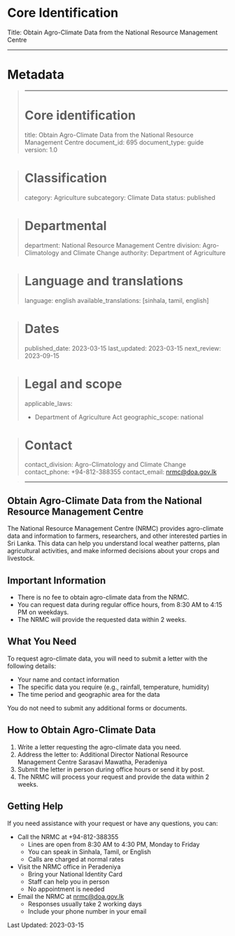 # Core Identification
Title: Obtain Agro-Climate Data from the National Resource Management Centre

---
# Metadata

> ---
> # Core identification
> title: Obtain Agro-Climate Data from the National Resource Management Centre
> document_id: 695
> document_type: guide
> version: 1.0

> # Classification
> category: Agriculture
> subcategory: Climate Data
> status: published

> # Departmental
> department: National Resource Management Centre
> division: Agro-Climatology and Climate Change
> authority: Department of Agriculture

> # Language and translations
> language: english
> available_translations: [sinhala, tamil, english]

> # Dates
> published_date: 2023-03-15
> last_updated: 2023-03-15
> next_review: 2023-09-15

> # Legal and scope
> applicable_laws: 
>  - Department of Agriculture Act
> geographic_scope: national

> # Contact
> contact_division: Agro-Climatology and Climate Change
> contact_phone: +94-812-388355
> contact_email: nrmc@doa.gov.lk

> ---

## Obtain Agro-Climate Data from the National Resource Management Centre

The National Resource Management Centre (NRMC) provides agro-climate data and information to farmers, researchers, and other interested parties in Sri Lanka. This data can help you understand local weather patterns, plan agricultural activities, and make informed decisions about your crops and livestock.

## Important Information

- There is no fee to obtain agro-climate data from the NRMC.
- You can request data during regular office hours, from 8:30 AM to 4:15 PM on weekdays.
- The NRMC will provide the requested data within 2 weeks.

## What You Need

To request agro-climate data, you will need to submit a letter with the following details:

- Your name and contact information
- The specific data you require (e.g., rainfall, temperature, humidity)
- The time period and geographic area for the data

You do not need to submit any additional forms or documents.

## How to Obtain Agro-Climate Data

1. Write a letter requesting the agro-climate data you need.
2. Address the letter to:
   Additional Director
   National Resource Management Centre
   Sarasavi Mawatha, Peradeniya
3. Submit the letter in person during office hours or send it by post.
4. The NRMC will process your request and provide the data within 2 weeks.

## Getting Help

If you need assistance with your request or have any questions, you can:

- Call the NRMC at +94-812-388355
  - Lines are open from 8:30 AM to 4:30 PM, Monday to Friday
  - You can speak in Sinhala, Tamil, or English
  - Calls are charged at normal rates
- Visit the NRMC office in Peradeniya
  - Bring your National Identity Card
  - Staff can help you in person
  - No appointment is needed
- Email the NRMC at nrmc@doa.gov.lk
  - Responses usually take 2 working days
  - Include your phone number in your email

Last Updated: 2023-03-15